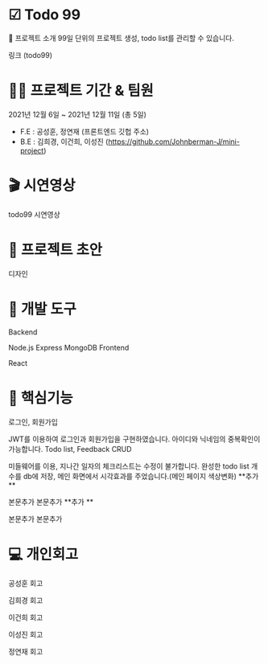 # ☑ Todo 99
👋 프로젝트 소개
99일 단위의 프로젝트 생성, todo list를 관리할 수 있습니다.

링크 (todo99)



# 👨‍💻 프로젝트 기간 & 팀원
2021년 12월 6일 ~ 2021년 12월 11일 (총 5일)
- F.E : 공성훈, 정연재 (프론트엔드 깃헙 주소)
- B.E : 김희경, 이건희, 이성진 (https://github.com/Johnberman-J/mini-project)  
# 🎬 시연영상
todo99 시연영상


# 🎨 프로젝트 초안
디자인


# 🔨 개발 도구
Backend

Node.js
Express
MongoDB
Frontend

React


# 📖 핵심기능
로그인, 회원가입

JWT를 이용하여 로그인과 회원가입을 구현하였습니다.
아이디와 닉네임의 중복확인이 가능합니다.
Todo list, Feedback CRUD

미들웨어를 이용, 지나간 일자의 체크리스트는 수정이 불가합니다.
완성한 todo list 개수를 db에 저장, 메인 화면에서 시각효과를 주었습니다.(메인 페이지 색상변화)
**추가 **

본문추가
본문추가
**추가 **

본문추가
본문추가


# 💻 개인회고
공성훈
회고


김희경
회고


이건희
회고


이성진
회고


정연재
회고
